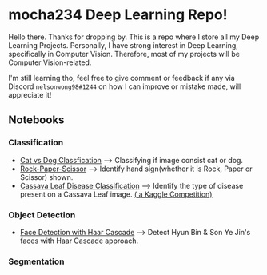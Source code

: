 # mocha234 Deep Learning Repo!

Hello there. Thanks for dropping by.
This is a repo where I store all my Deep Learning Projects.
Personally, I have strong interest in Deep Learning, specifically in Computer Vision. Therefore, most of my projects will be Computer Vision-related.

I'm still learning tho, feel free to give comment or feedback if any via Discord `nelsonwong98#1244` on how I can improve or mistake made, will appreciate it!

## Notebooks

### Classification 
- [Cat vs Dog Classfication](https://github.com/mocha234/mocha234-DL-repo/blob/main/Cat-vs-Dog/CatvsDog-Classification.ipynb) --> Classifying if image consist cat or dog.
- [Rock-Paper-Scissor](https://github.com/mocha234/mocha234-DL-repo/blob/main/RockPaperScissors/RockPaperScissors-Classification/RockPaperScissors-Classification.ipynb) --> Identify hand sign(whether it is Rock, Paper or Scissor) shown.
- [Cassava Leaf Disease Classification](https://www.kaggle.com/nelsonwongisme/for-dummies-tf-keras-data-augmentation) --> Identify the type of disease present on a Cassava Leaf image. [( a Kaggle Competition)](https://www.kaggle.com/c/cassava-leaf-disease-classification)

### Object Detection
- [Face Detection with Haar Cascade](https://github.com/mocha234/mocha234-DL-repo/blob/main/ObjectDetection/HaarCascade/DetectFace%20with%20Haar%20Cascade.ipynb) --> Detect Hyun Bin & Son Ye Jin's faces with Haar Cascade approach.

###  Segmentation

